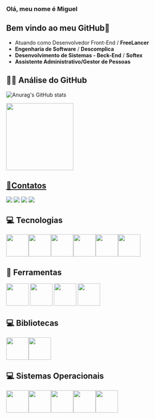 ### Olá, meu nome é Miguel
## Bem vindo ao meu GitHub👋                                                                                                                      

- Atuando como Desenvolvedor Front-End / **FreeLancer**
- **Engenharia de Software** / **Descomplica**
- **Desenvolvimento de Sistemas - Beck-End** / **Softex**
-  **Assistente Administrativo/Gestor de Pessoas** 

## 🧑‍💻 Análise do GitHub 

![Anurag's GitHub stats](https://github-readme-stats.vercel.app/api?username=Miguel-Santana&show_icons=true&theme=radical)
<div>
<a href="https://github.com/seu-usuário-aqui">
<img loading="lazy" height="180em" src="https://github-readme-stats.vercel.app/api/top-langs/?username=miguelsantana105&layout=compact&langs_count=7&theme=dracula"/>
</div>

## 📱Contatos 

<div>
<a href="https://instagram.com/miguel_santana104" target="_blank"><img loading="lazy" src="https://img.shields.io/badge/-Instagram-%23E4405F?style=for-the-badge&logo=instagram&logoColor=white" target="_blank"></a> <a href="https://wa.me/81996602629" target="_blank"><img loading="lazy" src="https://img.shields.io/badge/WhatsApp-008000?style=for-the-badge&logo=whatsapp&logoColor=white" target="_blank"></a>
<a href = "miguel.santana104@gmail.com"><img loading="lazy" src="https://img.shields.io/badge/Gmail-D14836?style=for-the-badge&logo=gmail&logoColor=white" target="_blank"></a> 
<a href="https://www.linkedin.com/in/MiguelSantana105" target="_blank"><img loading="lazy" src="https://img.shields.io/badge/-LinkedIn-%230077B5?style=for-the-badge&logo=linkedin&logoColor=white" target="_blank"></a>   
</div>

## 💻 Tecnologias 

<img loading="lazy" width="60" height="60" src="https://cdn.jsdelivr.net/gh/devicons/devicon@latest/icons/css3/css3-original-wordmark.svg" /><img loading="lazy" width="60" height="60" src="https://cdn.jsdelivr.net/gh/devicons/devicon@latest/icons/javascript/javascript-original.svg" /><img loading="lazy" width="60" height="60" src="https://cdn.jsdelivr.net/gh/devicons/devicon@latest/icons/html5/html5-original-wordmark.svg" /><img loading="lazy" width="60" height="60" src="https://cdn.jsdelivr.net/gh/devicons/devicon@latest/icons/azuresqldatabase/azuresqldatabase-original.svg" /><img loading="lazy" width="60" height="60" src="https://cdn.jsdelivr.net/gh/devicons/devicon@latest/icons/python/python-original-wordmark.svg" /><img loading="lazy" width="60" height="60" src="https://cdn.jsdelivr.net/gh/devicons/devicon@latest/icons/markdown/markdown-original.svg" />

## 🔧 Ferramentas 

<img loading="lazy" width="60" height="60" src="https://cdn.jsdelivr.net/gh/devicons/devicon@latest/icons/visualstudio/visualstudio-original.svg" /> <img 
loading="lazy" width="60" height="60" src="https://cdn.jsdelivr.net/gh/devicons/devicon@latest/icons/git/git-original.svg" /> <img loading="lazy" width="60" height="60" src="https://cdn.jsdelivr.net/gh/devicons/devicon@latest/icons/github/github-original.svg" /> <img loading="lazy" width="60" height="60" src="https://cdn.jsdelivr.net/gh/devicons/devicon@latest/icons/arduino/arduino-original-wordmark.svg" />

## 💻 Bibliotecas  

<img loading="lazy" width="60" height="60" src="https://cdn.jsdelivr.net/gh/devicons/devicon@latest/icons/nodejs/nodejs-original.svg" /><img loading="lazy" width="60" height="60" src="https://cdn.jsdelivr.net/gh/devicons/devicon@latest/icons/react/react-original.svg" />



## 💻 Sistemas Operacionais  
<img loading="lazy" width="60" height="60" src="https://cdn.jsdelivr.net/gh/devicons/devicon@latest/icons/windows11/windows11-original.svg" /><img loading="lazy" width="60" height="60" src="https://cdn.jsdelivr.net/gh/devicons/devicon@latest/icons/linux/linux-original.svg" /><img loading="lazy" width="60" height="60" src="https://cdn.jsdelivr.net/gh/devicons/devicon@latest/icons/android/android-original.svg" /><img loading="lazy" width="60" height="60" src="https://cdn.jsdelivr.net/gh/devicons/devicon@latest/icons/apple/apple-original.svg" /><img loading="lazy" width="60" height="60" src="https://cdn.jsdelivr.net/gh/devicons/devicon@latest/icons/safari/safari-original.svg" />










          






          



